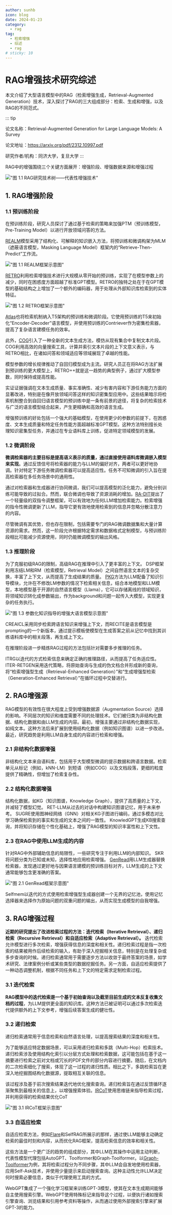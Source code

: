 ```yaml
---
author: sunhb
icon: blog
date: 2024-01-23
category:
  - rag
tag:
  - 检索增强
  - 综述
  - rag
# sticky: 10
---
```


# RAG增强技术研究综述

本文介绍了大型语言模型中的RAG（检索增强生成，Retrieval-Augmented Generation）技术，深入探讨了RAG的三大组成部分：检索、生成和增强，以及RAG的不同范式。

<!-- more -->

::: tip

论文名称：Retrieval-Augmented Generation for Large Language Models: A Survey

论文地址：https://arxiv.org/pdf/2312.10997.pdf

研究作者/机构：同济大学，复旦大学
:::

<PDF url="https://arxiv.org/pdf/2312.10997.pdf"/>



RAG中的增强围绕三个关键方面展开：增强阶段、增强数据来源和增强过程

!["图 1.1 RAG研究技术树——代表性增强技术"](/assets/images/rag/rag_survey1.png  "图 1.1 RAG研究技术树——代表性增强技术")

## 1. RAG增强阶段

### 1.1 预训练阶段

在预训练阶段，研究人员探讨了通过基于检索的策略来加强PTM（预训练模型，Pre-Training Model）以进行开放领域问答的方法。

[REALM](https://zhuanlan.zhihu.com/p/360635601)模型采用了结构化、可解释的知识嵌入方法，将预训练和微调构架为MLM（遮蔽语言模型，Masking Language Model）框架内的“Retrieve-Then-Predict”工作流。

!["图 1.1 REALM框架示意图"](/assets/images/rag/rag_survey3.png  "图 1.1 REALM框架示意图")

[RETRO](https://zhuanlan.zhihu.com/p/475346411)利用检索增强技术进行大规模从零开始的预训练，实现了在模型参数上的减少，同时在困惑度方面超越了标准GPT模型。RETRO的独特之处在于在GPT模型的基础结构之上增加了一个额外的编码器，用于处理从外部知识库检索到的实体特征。

!["图 1.2 RETRO框架示意图"](/assets/images/rag/rag_survey4.png  "图 1.2 RETRO框架示意图")

[Atlas](https://zhuanlan.zhihu.com/p/553960543)也将检索机制纳入T5架构的预训练和微调阶段。它使用预训练的T5来初始化“Encoder-Decoder”语言模型，并使用预训练的Contriever作为密集检索器，提高了复杂语言建模任务的效率。

此外，[COG](https://zhuanlan.zhihu.com/p/650289056)引入了一种全新的文本生成方法，模仿从现有集合中复制文本片段。COG利用高效的向量搜索工具，计算并索引文本片段的上下文意义表示，与RETRO相比，在诸如问答和领域适应等领域展现了卓越的性能。

模型参数的增长规律推动了自回归模型成为主流。研究人员正在将RAG方法扩展到预训练的更大模型上，RETRO++就是这一趋势的典型例子，通过扩大模型参数，同时保持或提高性能。

实证证据强调在文本生成质量、事实准确性、减少有害内容和下游任务能力方面的显著改进，特别是在像开放领域问答这样的知识密集型应用中。这些结果暗示将检索机制整合到自回归语言模型的预训练中是一条有前景的途径，将复杂的检索技术与广泛的语言模型结合起来，产生更精确和高效的语言生成。

增强预训练的好处包括一个强大的基础模型，在使用更少的参数的前提下，在困惑度、文本生成质量和特定任务性能方面超越标准GPT模型。这种方法特别擅长处理知识密集型任务，并通过在专业语料库上训练，促进特定领域模型的发展。

### 1.2 微调阶段
 
**微调检索器的主要目标是提高语义表示的质量，通过直接使用语料库微调嵌入模型来实现**。通过反馈信号将检索器的能力与LLM的偏好对齐，两者可以更好地协调。针对特定下游任务微调检索器可以提高适应性。任务不可知微调的引入旨在提高检索器在多任务场景中的通用性。

通过对检索器和生成器进行协同微调，我们可以提高模型的泛化能力，避免分别训练可能导致的过拟合。然而，联合微调也导致了资源消耗的增加。[RA-DIT](https://arxiv.org/pdf/2310.01352.pdf)提出了一个轻量级的双指令调整框架，可以有效地为任何LLM增加检索能力。检索增强的指令性微调更新了LLM，指导它更有效地使用检索到的信息并忽略分散注意力的内容。  

<!-- !["图 1.1 RA-DIT框架示意图"](/assets/images/rag/rag_survey5.png  "图 2.1 RA-DIT框架示意图") -->

尽管微调有其优势，但也存在限制，包括需要专门的RAG微调数据集和大量计算资源的需求。然而，这一阶段允许根据特定需求和数据格式定制模型，与预训练阶段相比可能减少资源使用，同时仍能微调模型的输出风格。

### 1.3 推理阶段

为了克服初级RAG的限制，高级RAG在推理中引入了更丰富的上下文。
DSP框架利用冻结LM和RM（检索模型，Retrieval Model）之间自然语言文本的复杂交换，丰富了上下文，从而提高了生成结果的质量。
[PKG](https://arxiv.org/pdf/2305.04757.pdf)方法为LLM配备了知识引导模块，允许在不修改LM参数的情况下检索相关信息，结合本地模型和LLM模型，本地模型基于开源的自然语言模型（Llama），它可以存储离线的领域知识，将领域知识转化成参数输出，作为background和问题一起传入大模型，实现更复杂的任务执行。

!["图 1.3 参数化知识指导的增强大语言模型示意图"](/assets/images/rag/rag_survey2.png  "图 1.3 参数化知识指导的增强大语言模型示意图")

CREAICL采用同步检索跨语言知识来增强上下文，而RECITE是语言模型是prompting的一个新版本，通过提示模板使模型在生成答案之前从记忆中找到其训练语料库中的相关段落，再生成上下文。

在推理阶段进一步精炼RAG过程的方法包括针对需要多步推理的任务。

ITRG以迭代的方式检索信息来确定正确的推理路径，从而提高了任务适应性。ITER-RETGEN采用迭代策略，将原始查询与生成的伪文档合并形成新的查询，将“检索增强型生成（Retrieval-Enhanced Generation）”和“生成增强型检索（Generation-Enhanced Retrieval）”在循环过程中交替进行。

## 2. RAG增强源

RAG模型的有效性在很大程度上受到增强数据源（Augmentation Source）选择的影响。不同层次的知识和维度需要不同的处理技术。它们被归类为非结构化数据、结构化数据和由LLM生成的内容。最初，增强主要通过非结构化数据实现，如纯文本。这种方法后来扩展到使用结构化数据（例如知识图谱）以进一步改进。最近，研究趋势是利用LLM自身生成的内容进行检索和增强。

### 2.1 非结构化数据增强

非结构化文本来自语料库，包括用于大型模型微调的提示数据和跨语言数据。检索单元从标记（例如，kNN-LM）到短语（例如COG）以及文档段落，更细的粒度提供了精确性，但增加了检索复杂性。

### 2.2 结构化数据增强

结构化数据，如KG（知识图谱，Knowledge Graph），提供了高质量的上下文，并减轻了模型幻觉。
RET-LLM从过去的对话中构建知识图谱记忆，用于未来参考。
SUGRE使用图神经网络（GNN）对相关KG子图进行编码，通过多模态对比学习确保检索到的事实和生成的文本之间的一致性。 KnowledGPT生成KB搜索查询，并将知识存储在个性化基础上，增强了RAG模型的知识丰富性和上下文性。

### 2.3 在RAG中使用LLM生成的内容

针对RAG中外部辅助信息的局限性，一些研究专注于利用LLM的内部知识。
SKR将问题分类为已知或未知，选择性地应用检索增强。
[GenRead](https://hub.baai.ac.cn/view/24380)用LLM生成器替换检索器，发现通过更好地与因果语言建模的预训练目标对齐，LLM生成的上下文通常能够包含更准确的答案。

!["图 2.1 GenRead框架示意图"](/assets/images/rag/rag_survey7.png  "图 2.1 GenRead框架示意图")

Selfmem以迭代的方式使用检索增强型生成器创建一个无界的记忆池，使用记忆选择器来选择作为原始问题的双重问题的输出，从而实现生成模型的自我增强。

## 3. RAG增强过程

**近期的研究提出了改进检索过程的方法：迭代检索（Iterative Retrieval）、递归检索（Recursive Retrieval）和自适应检索（Adaptive Retrieval）。** 迭代检索允许模型进行多次检索，增强获得信息的深度和相关性。递归检索过程是指一次检索的结果被用作后续检索的输入，有助于深入挖掘相关信息，特别是在处理复杂或多步查询的时候。递归检索通常用于需要逐步方法以收敛于最终答案的场景，如学术研究、法律案例分析或某些类型的数据挖掘任务。另一方面，自适应检索提供了一种动态调整机制，根据不同任务和上下文的特定需求定制检索过程。

### 3.1 迭代检索

**RAG模型中的迭代检索是一个基于初始查询以及截至目前生成的文本反复收集文档的过程**，为LLM提供更全面的知识库。这种方法已被证明可以通过多次检索迭代提供额外的上下文参考，增强后续答案生成的健壮性。



### 3.2 递归检索

递归检索通常用于信息检索和自然语言处理，以提高搜索结果的深度和相关性。

为了能够适应特定数据场景，可以采用递归检索和多跳（Multi-Hop）检索技术。递归检索涉及使用结构化索引以分层方式处理和检索数据，这可能包括在基于这一摘要进行检索之前对文档或冗长的PDF文件的部分内容进行摘要。随后，在文档内的二次检索细化了搜索，体现了这一过程的递归性质。相比之下，多跳检索旨在更深入地挖掘图结构化数据源，提取相互关联的信息。

该过程涉及基于前次搜索结果迭代地优化搜索查询。递归检索旨在通过反馈循环逐渐聚焦到最相关的信息上，以增强搜索体验。[IRCoT](https://arxiv.org/pdf/2212.10509.pdf)使用思维链来指导检索过程，并利用获得的检索结果优化CoT

!["图 3.1 IRCoT框架示意图"](/assets/images/rag/rag_survey6.png  "图 3.1 IRCoT框架示意图")

### 3.3 自适应检索

自适应检索方法，例如[Flare](https://hustai.gitee.io/zh/posts/rag/LLMretrieval.html)和SelfRAG所展示的那样，通过使LLM能够主动确定检索的最佳时刻和内容，从而优化RAG框架，提高检索信息的效率和相关性。

这些方法是一个更广泛的趋势的组成部分，其中LLM在其操作中运用主动判断，代表性模型代理包括AutoGPT、Toolformer和Graph-Toolformer。以[Graph-Toolformer](https://www.ifmlab.org/files/paper/graph_toolformer.pdf)为例，其将检索过程分为不同步骤，其中LLM会自发地使用检索器，应用Self-Ask技术，并使用少量提示来启动搜索查询。这种主动性允许LLM决定何时搜索必要信息，类似于代理使用工具的方式。

WebGPT集成了一个强化学习框架来训练GPT-3模型，使其在文本生成期间能够自主使用搜索引擎。WebGPT使用特殊标记来指导这个过程，以便执行诸如搜索引擎查询、浏览结果和引用参考资料等操作，从而通过使用外部搜索引擎来扩展GPT-3的能力。